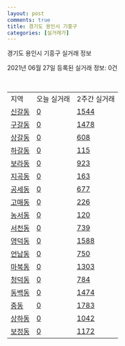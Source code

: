 ```yaml
---
layout: post
comments: true
title: 경기도 용인시 기흥구
categories: [실거래가]
---
```


경기도 용인시 기흥구 실거래 정보

2021년 06월 27일 등록된 실거래 정보: 0건

<script type="text/javascript">
  google.charts.load('current', {'packages':['corechart']});
  google.charts.setOnLoadCallback(drawChart);

  function drawChart() {
    var data = google.visualization.arrayToDataTable([['거래일', '매매', '전월세', '전매'], ['2020-06', 160, 107, 0], ['2020-07', 1261, 1106, 15], ['2020-08', 648, 794, 9], ['2020-09', 493, 553, 7], ['2020-10', 620, 800, 6], ['2020-11', 817, 729, 4], ['2020-12', 1005, 788, 9], ['2021-01', 695, 704, 11], ['2021-02', 523, 659, 11], ['2021-03', 531, 771, 4], ['2021-04', 391, 553, 1], ['2021-05', 552, 571, 7], ['2021-06', 186, 386, 2]]);

    var options = {
      title: '최근 유형별 거래량 추이',
      legend: { position: 'bottom' }
    };

    var chart = new google.visualization.LineChart(document.getElementById('columnchart_material'));
    chart.draw(data, (options));
  }
</script>

<div id="columnchart_material" style="width: 450px; margin-left: -35px"></div>
<br>
<table class="sortable">
  <tr>
    <td>지역</td>
    <td>오늘 실거래</td>
    <td>2주간 실거래</td>
  </tr>

  
  <tr class="item">
    <td><a href="4146310100.html">신갈동</a></td>
    <td><a href="4146310100.html">0</a></td>
    <td><a href="4146310100.html">1544</a></td>
  </tr>
    

  <tr class="item">
    <td><a href="4146310200.html">구갈동</a></td>
    <td><a href="4146310200.html">0</a></td>
    <td><a href="4146310200.html">1478</a></td>
  </tr>
    

  <tr class="item">
    <td><a href="4146310300.html">상갈동</a></td>
    <td><a href="4146310300.html">0</a></td>
    <td><a href="4146310300.html">608</a></td>
  </tr>
    

  <tr class="item">
    <td><a href="4146310400.html">하갈동</a></td>
    <td><a href="4146310400.html">0</a></td>
    <td><a href="4146310400.html">115</a></td>
  </tr>
    

  <tr class="item">
    <td><a href="4146310500.html">보라동</a></td>
    <td><a href="4146310500.html">0</a></td>
    <td><a href="4146310500.html">923</a></td>
  </tr>
    

  <tr class="item">
    <td><a href="4146310600.html">지곡동</a></td>
    <td><a href="4146310600.html">0</a></td>
    <td><a href="4146310600.html">163</a></td>
  </tr>
    

  <tr class="item">
    <td><a href="4146310700.html">공세동</a></td>
    <td><a href="4146310700.html">0</a></td>
    <td><a href="4146310700.html">677</a></td>
  </tr>
    

  <tr class="item">
    <td><a href="4146310800.html">고매동</a></td>
    <td><a href="4146310800.html">0</a></td>
    <td><a href="4146310800.html">226</a></td>
  </tr>
    

  <tr class="item">
    <td><a href="4146310900.html">농서동</a></td>
    <td><a href="4146310900.html">0</a></td>
    <td><a href="4146310900.html">120</a></td>
  </tr>
    

  <tr class="item">
    <td><a href="4146311000.html">서천동</a></td>
    <td><a href="4146311000.html">0</a></td>
    <td><a href="4146311000.html">739</a></td>
  </tr>
    

  <tr class="item">
    <td><a href="4146311100.html">영덕동</a></td>
    <td><a href="4146311100.html">0</a></td>
    <td><a href="4146311100.html">1588</a></td>
  </tr>
    

  <tr class="item">
    <td><a href="4146311200.html">언남동</a></td>
    <td><a href="4146311200.html">0</a></td>
    <td><a href="4146311200.html">750</a></td>
  </tr>
    

  <tr class="item">
    <td><a href="4146311300.html">마북동</a></td>
    <td><a href="4146311300.html">0</a></td>
    <td><a href="4146311300.html">1303</a></td>
  </tr>
    

  <tr class="item">
    <td><a href="4146311400.html">청덕동</a></td>
    <td><a href="4146311400.html">0</a></td>
    <td><a href="4146311400.html">784</a></td>
  </tr>
    

  <tr class="item">
    <td><a href="4146311500.html">동백동</a></td>
    <td><a href="4146311500.html">0</a></td>
    <td><a href="4146311500.html">1474</a></td>
  </tr>
    

  <tr class="item">
    <td><a href="4146311600.html">중동</a></td>
    <td><a href="4146311600.html">0</a></td>
    <td><a href="4146311600.html">1783</a></td>
  </tr>
    

  <tr class="item">
    <td><a href="4146311700.html">상하동</a></td>
    <td><a href="4146311700.html">0</a></td>
    <td><a href="4146311700.html">1042</a></td>
  </tr>
    

  <tr class="item">
    <td><a href="4146311800.html">보정동</a></td>
    <td><a href="4146311800.html">0</a></td>
    <td><a href="4146311800.html">1172</a></td>
  </tr>
    


</table>


    